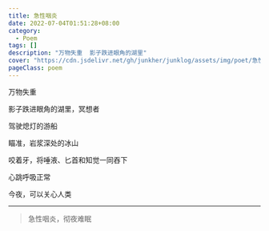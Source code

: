 ```yaml
---
title: 急性咽炎
date: 2022-07-04T01:51:28+08:00
category:
  - Poem
tags: []
description: "万物失重  影子跌进眼角的湖里"
cover: "https://cdn.jsdelivr.net/gh/junkher/junklog/assets/img/poet/急性咽炎1082.jpg"
pageClass: poem
---
```


万物失重

影子跌进眼角的湖里，冥想者

驾驶熄灯的游船

瞄准，岩浆深处的冰山

咬着牙，将唾液、匕首和知觉一同吞下

心跳呼吸正常

今夜，可以关心人类

--- 

> 急性咽炎，彻夜难眠
